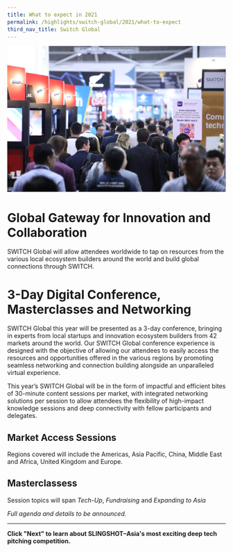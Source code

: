 ```yaml
---
title: What to expect in 2021
permalink: /highlights/switch-global/2021/what-to-expect
third_nav_title: Switch Global
---
```

![Alt text for image on Isomer site](/images/Booths.jpg)
# Global Gateway for Innovation and Collaboration
SWITCH Global will allow attendees worldwide to tap on resources from the various local ecosystem builders around the world and build global connections through SWITCH.

# 3-Day Digital Conference, Masterclasses and Networking
SWITCH Global this year will be presented as a 3-day conference, bringing in experts from local startups and innovation ecosystem builders from 42 markets around the world. Our SWITCH Global conference experience is designed with the objective of allowing our attendees to easily access the resources and opportunities offered in the various regions by promoting seamless networking and connection building alongside an unparalleled virtual experience. 

This year’s SWITCH Global will be in the form of impactful and efficient bites of 30-minute content sessions per market, with integrated networking solutions per session to allow attendees the flexibility of high-impact knowledge sessions and deep connectivity with fellow participants and delegates.

## Market Access Sessions
Regions covered will include the Americas, Asia Pacific, China, Middle East and Africa, United Kingdom and Europe.

## Masterclassess
Session topics will span *Tech-Up*, *Fundraising* and *Expanding to Asia*

_Full agenda and details to be announced._

***
**Click "Next" to learn about SLINGSHOT–Asia's most exciting deep tech pitching competition.**